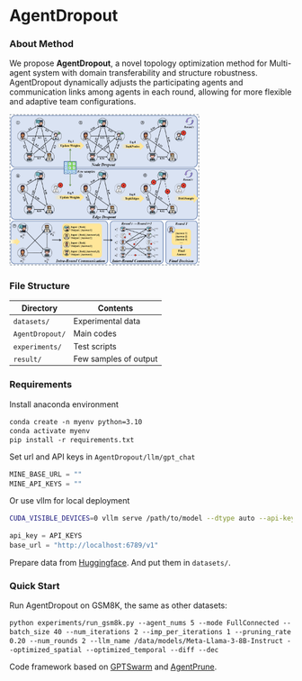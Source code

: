 # AgentDropout

### About Method

We propose **AgentDropout**, a novel topology optimization method for Multi-agent system with domain transferability and structure robustness. AgentDropout dynamically adjusts the participating agents and communication links among agents in each round, allowing for more flexible and adaptive team configurations. 

<img src="image/README/main.png" alt="main" style="zoom: 33%;" />

### File Structure

| Directory       | Contents              |
| --------------- | --------------------- |
| `datasets/`     | Experimental data     |
| `AgentDropout/` | Main codes            |
| `experiments/`  | Test scripts          |
| `result/`       | Few samples of output |

### Requirements

Install anaconda environment

```shell
conda create -n myenv python=3.10
conda activate myenv
pip install -r requirements.txt
```

Set url and API keys in `AgentDropout/llm/gpt_chat`

```python
MINE_BASE_URL = ""
MINE_API_KEYS = ""
```

Or use vllm for local deployment

```bash
CUDA_VISIBLE_DEVICES=0 vllm serve /path/to/model --dtype auto --api-key API_KEYS --port 6789
```

```python
api_key = API_KEYS
base_url = "http://localhost:6789/v1"
```

Prepare data from [Huggingface](https://huggingface.co/). And put them in `datasets/`.

### Quick Start

Run AgentDropout on GSM8K, the same as other datasets: 

```shell
python experiments/run_gsm8k.py --agent_nums 5 --mode FullConnected --batch_size 40 --num_iterations 2 --imp_per_iterations 1 --pruning_rate 0.20 --num_rounds 2 --llm_name /data/models/Meta-Llama-3-8B-Instruct --optimized_spatial --optimized_temporal --diff --dec
```

Code framework based on [GPTSwarm](https://github.com/metauto-ai/GPTSwarm) and [AgentPrune](https://github.com/yanweiyue/AgentPrune).
